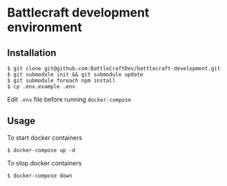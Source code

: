 # Battlecraft development environment

## Installation
```
$ git clone git@github.com:BattleCraftDev/battlecraft-development.git
$ git submodule init && git submodule update
$ git submodule foreach npm install
$ cp .env.example .env
```

Edit `.env` file before running `docker-compose`

## Usage
To start docker containers
```
$ docker-compose up -d
```

To stop docker containers
```
$ docker-compose down
```
